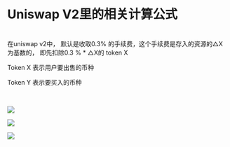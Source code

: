 # Uniswap V2里的相关计算公式

# 

在uniswap v2中， 默认是收取0.3% 的手续费，这个手续费是存入的资源的△X为基数的， 即先扣除0.3 % *  △X的 token X



Token X 表示用户要出售的币种

Token Y 表示要买入的币种

        

![](http://imglog.yimiwork.com/u%E5%85%AC%E5%BC%8F1.png)

![](http://imglog.yimiwork.com/u%E5%85%AC%E5%BC%8F2.png)

![](http://imglog.yimiwork.com/u%E5%85%AC%E5%BC%8F3.png)
